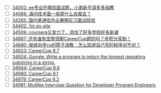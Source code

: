 - [ ] [34002: ee专业在哪找面试题，小弟新手请多多指教](http://instant.1point3acres.com/thread/34002)
- [ ] [34066: 请问技术面一般穿什么衣服去？](http://instant.1point3acres.com/thread/34066)
- [ ] [34265: 国内某通信外企暑期实习面试经验](http://instant.1point3acres.com/thread/34265)
- [ ] [34402: 1st on-site](http://instant.1point3acres.com/thread/34402)
- [ ] [34509: coursera又发力了，添加了好多学校好多新课](http://instant.1point3acres.com/thread/34509)
- [ ] [34867: 还有谁有空带领刷CareerCup题的吗？有积分奖励！](http://instant.1point3acres.com/thread/34867)
- [ ] [34880: 继续向学cs的筒子请教：怎么知道自己写的程序对不对？](http://instant.1point3acres.com/thread/34880)
- [ ] [34923: CareerCup 8.7](http://instant.1point3acres.com/thread/34923)
- [ ] [34924: Google: Write a program to return the longest repeating  substring in a string.](http://instant.1point3acres.com/thread/34924)
- [ ] [34944: CareerCup 8.8](http://instant.1point3acres.com/thread/34944)
- [ ] [34960: CareerCup 9.1](http://instant.1point3acres.com/thread/34960)
- [ ] [34979: CareerCup 9.2](http://instant.1point3acres.com/thread/34979)
- [ ] [34981: McAfee Interview Question for Developer Program Engineers](http://instant.1point3acres.com/thread/34981)
